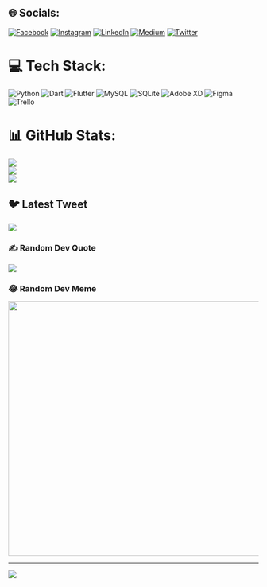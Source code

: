 
## 🌐 Socials:
[![Facebook](https://img.shields.io/badge/Facebook-%231877F2.svg?logo=Facebook&logoColor=white)](https://facebook.com/https://www.facebook.com/profile.php?id=100010131513732) [![Instagram](https://img.shields.io/badge/Instagram-%23E4405F.svg?logo=Instagram&logoColor=white)](https://instagram.com/dev_mhmd) [![LinkedIn](https://img.shields.io/badge/LinkedIn-%230077B5.svg?logo=linkedin&logoColor=white)](https://linkedin.com/in/muhammed-reda-5490461a1) [![Medium](https://img.shields.io/badge/Medium-12100E?logo=medium&logoColor=white)](https://medium.com/@mhmdreda513) [![Twitter](https://img.shields.io/badge/Twitter-%231DA1F2.svg?logo=Twitter&logoColor=white)](https://twitter.com/dev_mhmd51) 

# 💻 Tech Stack:
![Python](https://img.shields.io/badge/python-3670A0?style=plastic&logo=python&logoColor=ffdd54) ![Dart](https://img.shields.io/badge/dart-%230175C2.svg?style=plastic&logo=dart&logoColor=white) ![Flutter](https://img.shields.io/badge/Flutter-%2302569B.svg?style=plastic&logo=Flutter&logoColor=white) ![MySQL](https://img.shields.io/badge/mysql-%2300f.svg?style=plastic&logo=mysql&logoColor=white) ![SQLite](https://img.shields.io/badge/sqlite-%2307405e.svg?style=plastic&logo=sqlite&logoColor=white) ![Adobe XD](https://img.shields.io/badge/Adobe%20XD-470137?style=plastic&logo=Adobe%20XD&logoColor=#FF61F6) 	![Figma](https://img.shields.io/badge/figma-%23F24E1E.svg?style=plastic&logo=figma&logoColor=white) ![Trello](https://img.shields.io/badge/Trello-%23026AA7.svg?style=plastic&logo=Trello&logoColor=white)
# 📊 GitHub Stats:
![](https://github-readme-stats.vercel.app/api?username=mhmdreda51&theme=dark&hide_border=false&include_all_commits=true&count_private=true)<br/>
![](https://github-readme-streak-stats.herokuapp.com/?user=mhmdreda51&theme=dark&hide_border=false)<br/>
![](https://github-readme-stats.vercel.app/api/top-langs/?username=mhmdreda51&theme=dark&hide_border=false&include_all_commits=true&count_private=true&layout=compact)

## 🐦 Latest Tweet
[![](https://gtce.itsvg.in/api?username=dev_mhmd51)](https://github.com/VishwaGauravIn/github-twitter-card-embed)

### ✍️ Random Dev Quote
![](https://quotes-github-readme.vercel.app/api?type=horizontal&theme=radical)

### 😂 Random Dev Meme
<img src="https://random-memer.herokuapp.com/" width="512px"/>

---
[![](https://visitcount.itsvg.in/api?id=mhmdreda51&icon=0&color=0)](https://visitcount.itsvg.in)

<!-- Proudly created with GPRM ( https://gprm.itsvg.in ) -->
